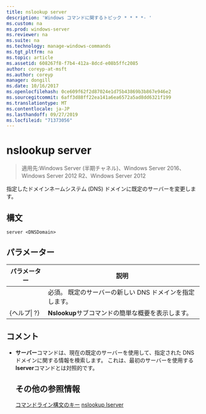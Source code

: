 ```yaml
---
title: nslookup server
description: 'Windows コマンドに関するトピック * * * *- '
ms.custom: na
ms.prod: windows-server
ms.reviewer: na
ms.suite: na
ms.technology: manage-windows-commands
ms.tgt_pltfrm: na
ms.topic: article
ms.assetid: 608267f8-f7b4-412a-8dcd-e08b5ffc2085
author: coreyp-at-msft
ms.author: coreyp
manager: dongill
ms.date: 10/16/2017
ms.openlocfilehash: 0ce609f62f2d87024e1d75b43869b3b867e946e2
ms.sourcegitcommit: 6aff3d88ff22ea141a6ea6572a5ad8dd6321f199
ms.translationtype: MT
ms.contentlocale: ja-JP
ms.lasthandoff: 09/27/2019
ms.locfileid: "71373056"
---
```

# <a name="nslookup-server"></a>nslookup server

>適用先:Windows Server (半期チャネル)、Windows Server 2016、Windows Server 2012 R2、Windows Server 2012

指定したドメインネームシステム (DNS) ドメインに既定のサーバーを変更します。
## <a name="syntax"></a>構文
```
server <DNSDomain>
```
## <a name="parameters"></a>パラメーター

|    パラメーター    |                          説明                           |
|-----------------|----------------------------------------------------------------|
|   <DNSDomain>   | 必須。 既定のサーバーの新しい DNS ドメインを指定します。 |
| {ヘルプ&#124; ?} |     **Nslookup**サブコマンドの簡単な概要を表示します。      |

## <a name="remarks"></a>コメント
- **サーバー**コマンドは、現在の既定のサーバーを使用して、指定された DNS ドメインに関する情報を検索します。 これは、最初のサーバーを使用する**lserver**コマンドとは対照的です。
  ## <a name="additional-references"></a>その他の参照情報
  [コマンドライン構文のキー](command-line-syntax-key.md)
  [nslookup lserver](nslookup-lserver.md)
